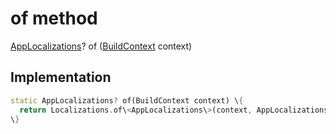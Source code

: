 


# of method








[AppLocalizations](../../utils_app_localization/AppLocalizations-class.md)? of
([BuildContext](https:api.flutter.dev/flutter/widgets/BuildContext-class.html) context)








## Implementation

```dart
static AppLocalizations? of(BuildContext context) \{
  return Localizations.of\<AppLocalizations\>(context, AppLocalizations);
\}
```







